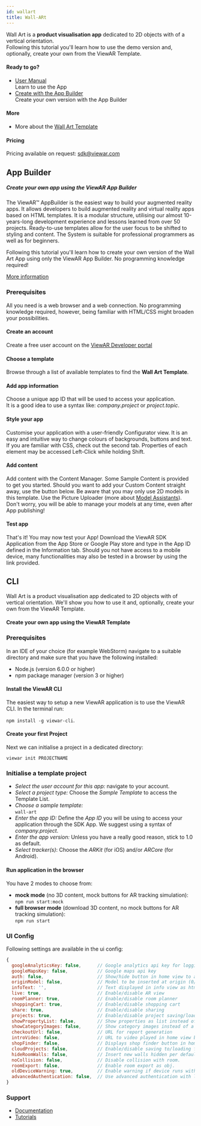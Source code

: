 ```yaml
---
id: wallart
title: Wall-ARt
---
```


Wall Art is a **product visualisation app** dedicated to 2D objects with of a vertical orientation.  
Following this tutorial you'll learn how to use the demo version and, optionally, create your own from the ViewAR Template.

#### Ready to go?

- [User Manual](../manuals/wallart)  
  Learn to use the App
- [Create with the App Builder](#app_builder)  
  Create your own version with the App Builder

#### More

- More about the [Wall Art Template](https://www.viewar.com/template/wall-art/)

#### Pricing

Pricing available on request: <sdk@viewar.com>

## App Builder

##### Create your own app using the ViewAR App Builder

The ViewAR™ AppBuilder is the easiest way to build your augmented reality apps. It allows developers to build augmented reality and virtual reality apps based on HTML templates. It is a modular structure, utilising our almost 10-years-long development experience and lessons learned from over 50 projects. Ready-to-use templates allow for the user focus to be shifted to styling and content. The System is suitable for professional programmers as well as for beginners.

Following this tutorial you'll learn how to create your own version of the Wall Art App using only the ViewAR App Builder. No programming knowledge required!

[More information](https://www.viewar.com/app-builder/)

### Prerequisites

All you need is a web browser and a web connection. No programming knowledge required, however, being familiar with HTML/CSS might broaden your possibilities.

#### Create an account

Create a free user account on the [ViewAR Developer portal](https://developer.viewar.com)

#### Choose a template

Browse through a list of available templates to find the **Wall Art Template**.

#### Add app information

Choose a unique app ID that will be used to access your application.  
It is a good idea to use a syntax like: _company.project_ or _project.topic_.

#### Style your app

Customise your application with a user-friendly Configurator view. It is an easy and intuitive way to change colours of backgrounds, buttons and text. If you are familiar with CSS, check out the second tab. Properties of each element may be accessed Left-Click while holding Shift.

#### Add content

Add content with the Content Manager. Some Sample Content is provided to get you started. Should you want to add your Custom Content straight away, use the button below. Be aware that you may only use 2D models in this template. Use the Picture Uploader (more about [Model Assistants](/docs/sdk/model-assistants 'Model Assistants')).
Don't worry, you will be able to manage your models at any time, even after App publishing!

#### Test app

That's it! You may now test your App! Download the ViewAR SDK Application from the App Store or Google Play store and type in the App ID defined in the Information tab. Should you not have access to a mobile device, many functionalities may also be tested in a browser by using the link provided.

<!--
TODO: add deployment info
--->

## CLI

Wall Art is a product visualisation app dedicated to 2D objects with of vertical orientation. We'll show you how to use it and, optionally, create your own from the ViewAR Template.

#### Create your own app using the ViewAR Template

### Prerequisites

In an IDE of your choice (for example WebStorm) navigate to a suitable directory and make sure that you have the following installed:

- Node.js (version 6.0.0 or higher)
- npm package manager (version 3 or higher)

#### Install the ViewAR CLI

The easiest way to setup a new ViewAR application is to use the ViewAR CLI.
In the terminal run:

`npm install -g viewar-cli`.

#### Create your first Project

Next we can initialise a project in a dedicated directory:

`viewar init PROJECTNAME`

### Initialise a template project

- _Select the user account for this app:_ navigate to your account.<br>
- _Select a project type:_ Choose the _Sample Template_ to access the Template List.<br>
- _Choose a sample template:_ <br>`wall-art`<br>
- _Enter the app ID:_ Define the _App ID_ you will be using to access your application through the SDK App. We suggest using a syntax of _company.project_.<br>
- _Enter the app version:_ Unless you have a really good reason, stick to 1.0 as default.<br>
- _Select tracker(s)_: Choose the _ARKit_ (for iOS) and/or _ARCore_ (for Android).

#### Run application in the browser

You have 2 modes to choose from:<br>

- <b>mock mode</b> (no 3D content, mock buttons for AR tracking simulation): <br>`npm run start:mock` <br>
- <b>full browser mode</b> (download 3D content, no mock buttons for AR tracking simulation): <br>`npm run start`

### UI Config

Following settings are available in the ui config:

```js
{
  googleAnalyticsKey: false,      // Google analytics api key for logging
  googleMapsKey: false,           // Google maps api key
  auth: false,                    // Show/hide button in home view to authenticate
  originModel: false,             // Model to be inserted at origin (0/0/0)
  infoText: '',                   // Text displayed in info view as html
  live: true,                     // Enable/disable AR view
  roomPlanner: true,              // Enable/disable room planner
  shoppingCart: true,             // Enable/disable shopping cart
  share: true,                    // Enable/disable sharing
  projects: true,                 // Enable/disable project saving/loading
  showPropertyList: false,        // Show properties as list instead of a slider
  showCategoryImages: false,      // Show category images instead of a list
  checkoutUrl: false,             // URL for report generation
  introVideo: false,              // URL to video played in home view background,
  shopFinder: false,              // Displays shop finder button in home view. Either a string or { url, type }. Possible types: 'external', 'json' or 'iframe'.
  cloudProjects: false,           // Enable/disable saving to/loading from cloud storage.
  hideRoomWalls: false,           // Insert new walls hidden per default.
  noCollision: false,             // Disable collision with room.
  roomExport: false,              // Enable room export as obj.
  oldDeviceWarning: true,         // Enable warning if device runs with wikitude tracking only.
  advancedAuthentication: false,  // Use advanced authentication with logins from http://dev2.viewar.com/auth/list.
}
```

### Support

- [Documentation](oveview.md)
- [Tutorials](https://developer.viewar.com/site/tutorials)
